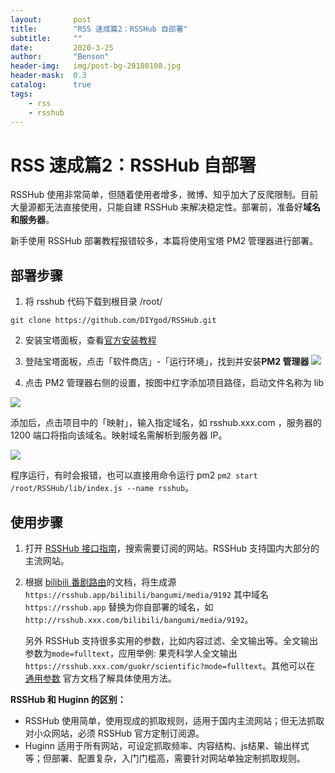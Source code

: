 ```yaml
---
layout:       post
title:        "RSS 速成篇2：RSSHub 自部署"
subtitle:     ""
date:         2020-3-25
author:       "Benson"
header-img:   img/post-bg-20180108.jpg
header-mask:  0.3
catalog:      true
tags:
    - rss
    - rsshub
---
```

# RSS 速成篇2：RSSHub 自部署

RSSHub 使用非常简单，但随着使用者增多，微博、知乎加大了反爬限制。目前大量源都无法直接使用，只能自建 RSSHub 来解决稳定性。部署前，准备好**域名和服务器**。

新手使用 RSSHub 部署教程报错较多，本篇将使用宝塔 PM2 管理器进行部署。

## 部署步骤

1. 将 rsshub 代码下载到根目录 /root/
```
git clone https://github.com/DIYgod/RSSHub.git
```
2. 安装宝塔面板，查看[官方安装教程](https://www.bt.cn/bbs/thread-19376-1-1.html)
3. 登陆宝塔面板，点击「软件商店」-「运行环境」，找到并安装**PM2 管理器**
   ![](http://tc.seoipo.com/20200325120705.png)

4. 点击 PM2 管理器右侧的设置，按图中红字添加项目路径，启动文件名称为 lib

![](http://tc.seoipo.com/20200325121639.png)

添加后，点击项目中的「映射」，输入指定域名，如 rsshub.xxx.com ，服务器的 1200 端口将指向该域名。映射域名需解析到服务器 IP。

![](http://tc.seoipo.com/20200325121921.png)

程序运行，有时会报错，也可以直接用命令运行 pm2 `pm2 start /root/RSSHub/lib/index.js --name rsshub`。



## 使用步骤

1. 打开 [RSSHub 接口指南](https://docs.rsshub.app/)，搜索需要订阅的网站。RSSHub 支持国内大部分的主流网站。

2. 根据 [bilibili 番剧路由](https://docs.rsshub.app/social-media.html#bilibili)的文档，将生成源  `https://rsshub.app/bilibili/bangumi/media/9192` 其中域名 `https://rsshub.app` 替换为你自部署的域名，如`http://rsshub.xxx.com/bilibili/bangumi/media/9192`。

   另外 RSSHub 支持很多实用的参数，比如内容过滤、全文输出等。全文输出参数为`mode=fulltext`，应用举例: 果壳科学人全文输出 `https://rsshub.xxx.com/guokr/scientific?mode=fulltext`。其他可以在 [通用参数](https://docs.rsshub.app/parameter.html) 官方文档了解具体使用方法。

**RSSHub 和 Huginn 的区别：**

* RSSHub 使用简单，使用现成的抓取规则，适用于国内主流网站；但无法抓取对小众网站，必须 RSSHub 官方定制订阅源。
* Huginn 适用于所有网站，可设定抓取频率、内容结构、js结果、输出样式等；但部署、配置复杂，入门门槛高，需要针对网站单独定制抓取规则。